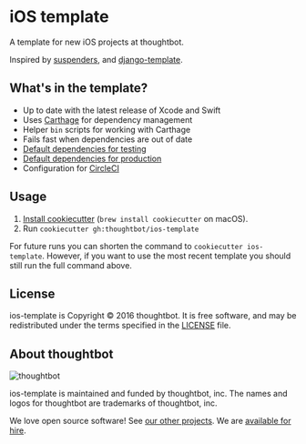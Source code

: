 # iOS template

A template for new iOS projects at thoughtbot.

Inspired by [suspenders], and [django-template].

[suspenders]: https://github.com/thoughtbot/suspenders
[django-template]: https://github.com/thoughtbot/django-template

## What's in the template?

 - Up to date with the latest release of Xcode and Swift
 - Uses [Carthage] for dependency management
  - Helper `bin` scripts for working with Carthage
  - Fails fast when dependencies are out of date
 - [Default dependencies for testing][testing-deps]
 - [Default dependencies for production][production-deps]
 - Configuration for [CircleCI]

[Carthage]: https://github.com/Carthage/Carthage
[testing-deps]: https://github.com/thoughtbot/kickoff-ios/blob/master/%7B%7B%20cookiecutter.project_name%20%7D%7D/Cartfile.private
[production-deps]: https://github.com/thoughtbot/kickoff-ios/blob/master/%7B%7B%20cookiecutter.project_name%20%7D%7D/Cartfile
[CircleCI]: https://circleci.com

## Usage

1. [Install cookiecutter][cookiecutter] (`brew install cookiecutter` on
   macOS).
2. Run `cookiecutter gh:thoughtbot/ios-template`

[cookiecutter]: http://cookiecutter.readthedocs.org/en/latest/installation.html

For future runs you can shorten the command to `cookiecutter ios-template`.
However, if you want to use the most recent template you should still run the
full command above.

## License

ios-template is Copyright © 2016 thoughtbot. It is free software, and may be
redistributed under the terms specified in the [LICENSE] file.

[LICENSE]: LICENSE

## About thoughtbot

![thoughtbot](https://thoughtbot.com/logo.png)

ios-template is maintained and funded by thoughtbot, inc. The names and logos
for thoughtbot are trademarks of thoughtbot, inc.

We love open source software!
See [our other projects][community].
We are [available for hire][hire].

[community]: https://thoughtbot.com/community?utm_source=github
[hire]: https://thoughtbot.com?utm_source=github

